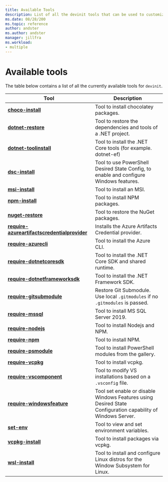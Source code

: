```yaml
---
title: Available Tools
description: List of all the devinit tools that can be used to customize a Visual Studio Codespaces for Visual Studio 2019. 
ms.date: 08/28/200
ms.topic: reference
author: andster
ms.author: andster
manager: jillfra
ms.workload:
- multiple
---
```

# Available tools

The table below contains a list of all the currently available tools for `devinit`.

| Tool                                                                                          | Description                                                                                                 |
|-----------------------------------------------------------------------------------------------|-------------------------------------------------------------------------------------------------------------|
| [**choco-install**](tool-choco-install)                                                       | Tool to install chocolatey packages.                                                                        |
| [**dotnet-restore**](tool-dotnet-restore)                                                     | Tool to restore the dependencies and tools of a .NET project.                                               |
| [**dotnet-toolinstall**](tool-dotnet-toolinstall)                                             | Tool to install the .NET Core tools (for example. dotnet-ef)                                                |
| [**dsc-install**](tool-dsc-install)                                                           | Tool to use PowerShell Desired State Config, to enable and configure Windows features.                      |
| [**msi-install**](tool-msi-install)                                                           | Tool to install an MSI.                                                                                     |
| [**npm-install**](tool-npm-install)                                                           | Tool to install NPM packages.                                                                               |
| [**nuget-restore**](tool-nuget-restore)                                                       | Tool to restore the NuGet packages.                                                                         |
| [**require-azureartifactscredentialprovider**](tool-require-azureartifactscredentialprovider) | Installs the Azure Artifacts Credential provider.                                                           |
| [**require-azurecli**](tool-require-azurecli)                                                 | Tool to install the Azure CLI.                                                                              |
| [**require-dotnetcoresdk**](tool-require-dotnetcoresdk)                                       | Tool to install the .NET Core SDK and shared runtime.                                                       |
| [**require-dotnetframeworksdk**](tool-require-dotnetframeworksdk)                             | Tool to install the .NET Framework SDK.                                                                     |
| [**require-gitsubmodule**](tool-require-gitsubmodules)                                        | Restore Git Submodule. Use local `.gitmodules` if no `.gitmodules` is passed.                               |
| [**require-mssql**](tool-require-mssql)                                                       | Tool to install MS SQL Server 2019.                                                                         |
| [**require-nodejs**](tool-require-nodejs)                                                     | Tool to install Nodejs and NPM.                                                                             |
| [**require-npm**](tool-require-npm)                                                           | Tool to install NPM.                                                                                        |
| [**require-psmodule**](tool-require-psmodule)                                                 | Tool to install PowerShell modules from the gallery.                                                        |
| [**require-vcpkg**](tool-require-vcpkg)                                                       | Tool to install vcpkg.                                                                                      |
| [**require-vscomponent**](tool-require-vscomponent)                                           | Tool to modify VS installations based on a `.vsconfig` file.                                                |
| [**require-windowsfeature**](tool-require-vscomponent)                                        | Tool set enable or disable Windows Features using Desired State Configuration capability of Windows Server. |
| [**set-env**](tool-set-env)                                                                   | Tool to view and set environment variables.                                                                 |
| [**vcpkg-install**](tool-vcpkg-install)                                                       | Tool to install packages via vcpkg.                                                                         |
| [**wsl-install**](tool-wsl-install)                                                           | Tool to install and configure Linux distros for the Window Subsystem for Linux.                             |
